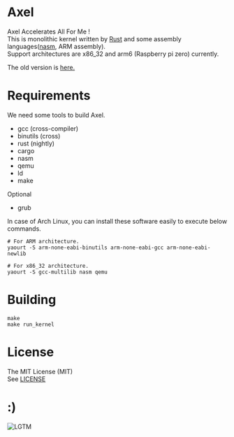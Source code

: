 # Axel
Axel Accelerates All For Me !  
This is monolithic kernel written by [Rust](https://www.rust-lang.org/) and some assembly languages([nasm](http://www.nasm.us/), ARM assembly).  
Support architectures are x86_32 and arm6 (Raspberry pi zero) currently.

The old version is [here.](./legacy/README.md)


# Requirements
We need some tools to build Axel.
- gcc (cross-compiler)
- binutils (cross)
- rust (nightly)
- cargo
- nasm
- qemu
- ld
- make

Optional
- grub

In case of Arch Linux, you can install these software easily to execute below commands.
```shell
# For ARM architecture.
yaourt -S arm-none-eabi-binutils arm-none-eabi-gcc arm-none-eabi-newlib 

# For x86_32 architecture.
yaourt -S gcc-multilib nasm qemu
```


# Building
```shell
make
make run_kernel
```


# License
The MIT License (MIT)  
See [LICENSE](./LICENSE.txt)


# :)
![LGTM](./axel_tan.png)
